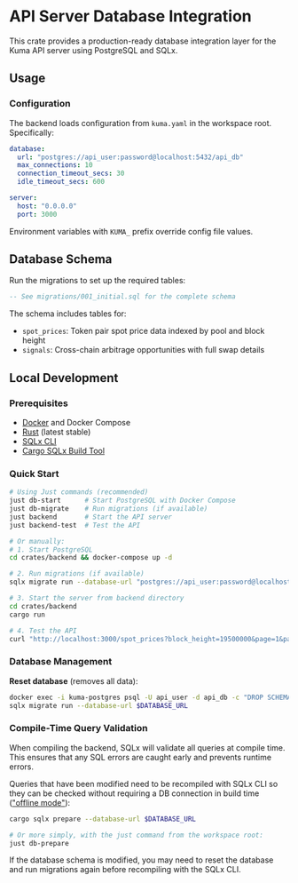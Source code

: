 # API Server Database Integration

This crate provides a production-ready database integration layer for the Kuma API server using PostgreSQL and SQLx.

## Usage

### Configuration

The backend loads configuration from `kuma.yaml` in the workspace root. Specifically:

```yaml
database:
  url: "postgres://api_user:password@localhost:5432/api_db"
  max_connections: 10
  connection_timeout_secs: 30
  idle_timeout_secs: 600

server:
  host: "0.0.0.0"
  port: 3000
```

Environment variables with `KUMA_` prefix override config file values.

## Database Schema

Run the migrations to set up the required tables:

```sql
-- See migrations/001_initial.sql for the complete schema
```

The schema includes tables for:
- `spot_prices`: Token pair spot price data indexed by pool and block height
- `signals`: Cross-chain arbitrage opportunities with full swap details

## Local Development

### Prerequisites

- [Docker](https://docs.docker.com/get-docker/) and Docker Compose
- [Rust](https://rustup.rs/) (latest stable)
- [SQLx CLI](https://github.com/launchbadge/sqlx/tree/main/sqlx-cli)
- [Cargo SQLx Build Tool](https://github.com/launchbadge/sqlx/blob/main/sqlx-cli/README.md#with-rust-toolchain)

### Quick Start

```bash
# Using Just commands (recommended)
just db-start      # Start PostgreSQL with Docker Compose
just db-migrate    # Run migrations (if available)
just backend       # Start the API server
just backend-test  # Test the API

# Or manually:
# 1. Start PostgreSQL
cd crates/backend && docker-compose up -d

# 2. Run migrations (if available)
sqlx migrate run --database-url "postgres://api_user:password@localhost:5432/api_db"

# 3. Start the server from backend directory
cd crates/backend
cargo run

# 4. Test the API
curl "http://localhost:3000/spot_prices?block_height=19500000&page=1&page_size=10"
```
### Database Management

**Reset database** (removes all data):
```bash
docker exec -i kuma-postgres psql -U api_user -d api_db -c "DROP SCHEMA public CASCADE; CREATE SCHEMA public;"
sqlx migrate run --database-url $DATABASE_URL
```

### Compile-Time Query Validation
When compiling the backend, SQLx will validate all queries at compile time. This ensures that any SQL errors are caught early and prevents runtime errors.

Queries that have been modified need to be recompiled with SQLx CLI so they can be checked without requiring a DB connection in build time (["offline mode"](https://github.com/launchbadge/sqlx/blob/main/sqlx-cli/README.md#enable-building-in-offline-mode-with-query)):

```bash
cargo sqlx prepare --database-url $DATABASE_URL

# Or more simply, with the just command from the workspace root:
just db-prepare
```

If the database schema is modified, you may need to reset the database and run migrations again before recompiling with the SQLx CLI.
